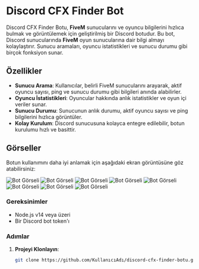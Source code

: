 # Discord CFX Finder Bot

Discord CFX Finder Botu, **FiveM** sunucularını ve oyuncu bilgilerini hızlıca bulmak ve görüntülemek için geliştirilmiş bir Discord botudur. Bu bot, Discord sunucularında **FiveM** oyun sunucularına dair bilgi almayı kolaylaştırır. Sunucu aramaları, oyuncu istatistikleri ve sunucu durumu gibi birçok fonksiyon sunar.

## Özellikler

- **Sunucu Arama**: Kullanıcılar, belirli FiveM sunucularını arayarak, aktif oyuncu sayısı, ping ve sunucu durumu gibi bilgileri anında alabilirler.
- **Oyuncu İstatistikleri**: Oyuncular hakkında anlık istatistikler ve oyun içi veriler sunar.
- **Sunucu Durumu**: Sunucunun anlık durumu, aktif oyuncu sayısı ve ping bilgilerini hızlıca görüntüler.
- **Kolay Kurulum**: Discord sunucusuna kolayca entegre edilebilir, botun kurulumu hızlı ve basittir.

## Görseller

Botun kullanımını daha iyi anlamak için aşağıdaki ekran görüntüsüne göz atabilirsiniz:

![Bot Görseli](https://cdn.discordapp.com/attachments/1325866651945668731/1350250370646937600/8_help.PNG?ex=67d60e26&is=67d4bca6&hm=55faf8867465301ecb5de04b97bb50ce9378d67b7d555dbe331417da78e2bcb0&)
![Bot Görseli](https://cdn.discordapp.com/attachments/1325866651945668731/1350250622397710447/1.PNG?ex=67d60e62&is=67d4bce2&hm=17519fe886a1fb4ae10498ce4788c3693364d9193a0ec7c6ccd73bc2d75567a3&)
![Bot Görseli](https://cdn.discordapp.com/attachments/1325866651945668731/1350250735488729191/2.PNG?ex=67d60e7d&is=67d4bcfd&hm=fd360a0229bd89067e3c3bd6791052f1b19a908f9ee6a86246d3d456870c0d65&)
![Bot Görseli](https://cdn.discordapp.com/attachments/1325866651945668731/1350250833195040798/3.PNG?ex=67d60e95&is=67d4bd15&hm=6d52ad04b1784138ddbb66b8aa51cf696879bea407ed3696623c78d9d54829fc&)
![Bot Görseli](https://cdn.discordapp.com/attachments/1325866651945668731/1350250918855180298/4.PNG?ex=67d60ea9&is=67d4bd29&hm=eb9d5ba809a31c6a95c39085af7d972fc6b43e1cde34999b9810ccadb4919b8f&)
![Bot Görseli](https://cdn.discordapp.com/attachments/1325866651945668731/1350251020113940560/5.PNG?ex=67d60ec1&is=67d4bd41&hm=9490fcc21828ce11e7c2f27ee191a4f1cfd9a8c00afef6d25826ed2cb3641d03&)
![Bot Görseli](https://cdn.discordapp.com/attachments/1325866651945668731/1350251099629817866/6_iki_sunucu.PNG?ex=67d60ed4&is=67d4bd54&hm=5bce790b0c0b51fac3e44d582a0422a6bcacfda3bb6c75c6b381efe9fa85604e&)
![Bot Görseli](https://cdn.discordapp.com/attachments/1325866651945668731/1350251214159478835/7_sunucu_takip.PNG?ex=67d60eef&is=67d4bd6f&hm=d062dd9f3792bd657b47094eb61d16cb1c648f439352e2161883c47a028cf579&)


### Gereksinimler
- Node.js v14 veya üzeri
- Bir Discord bot token'ı

### Adımlar

1. **Projeyi Klonlayın**:
   ```bash
   git clone https://github.com/KullanıcıAdı/discord-cfx-finder-botu.git
